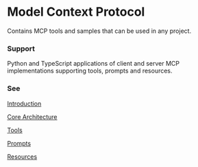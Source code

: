 # Model Context Protocol

Contains MCP tools and samples that can be used in any project.

### Support
Python and TypeScript applications of client and server MCP implementations supporting tools, prompts and resources.

### See

<a href="https://modelcontextprotocol.io/introduction" target="_blank">Introduction</a>

<a href="https://modelcontextprotocol.io/docs/concepts/architecture" target="_blank">Core Architecture</a>

<a href="https://modelcontextprotocol.io/docs/concepts/tools" target="_blank">Tools</a>

<a href="https://modelcontextprotocol.io/docs/concepts/prompts" target="_blank">Prompts</a>

<a href="https://modelcontextprotocol.io/docs/concepts/resources" target="_blank">Resources</a>
